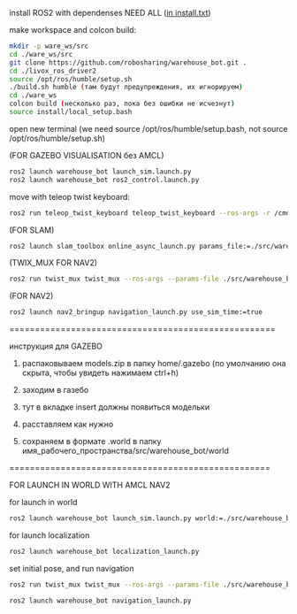 install ROS2 with dependenses NEED ALL ([in install.txt](https://github.com/robosharing/warehouse_bot/blob/main/install.txt))

make workspace and colcon build:

```bash
mkdir -p ware_ws/src
cd ./ware_ws/src
git clone https://github.com/robosharing/warehouse_bot.git .
cd ./livox_ros_driver2
source /opt/ros/humble/setup.sh
./build.sh humble (там будут предупреждения, их игнорируем)
cd ./ware_ws
colcon build (несколько раз, пока без ошибки не исчезнут)
source install/local_setup.bash
```
open new terminal (we need source /opt/ros/humble/setup.bash, not source /opt/ros/humble/setup.sh)

(FOR GAZEBO VISUALISATION без AMCL)
```bash
ros2 launch warehouse_bot launch_sim.launch.py
ros2 launch warehouse_bot ros2_control.launch.py
```
move with teleop twist keyboard:
```bash
ros2 run teleop_twist_keyboard teleop_twist_keyboard --ros-args -r /cmd_vel:=/tricycle_controller/cmd_vel
```
(FOR SLAM)
```bash
ros2 launch slam_toolbox online_async_launch.py params_file:=./src/warehouse_bot/config/mapper_params_online_async.yaml use_sim_time:=true 
```
(TWIX_MUX FOR NAV2)
```bash
ros2 run twist_mux twist_mux --ros-args --params-file ./src/warehouse_bot/config/twist_mux.yaml -r cmd_vel_out:=/tricycle_controller/cmd_vel 
```
(FOR NAV2)
```bash
ros2 launch nav2_bringup navigation_launch.py use_sim_time:=true
```

====================================================

инструкция для GAZEBO 

1. распаковываем models.zip в папку home/.gazebo (по умолчанию она скрыта, чтобы увидеть нажимаем ctrl+h)

2. заходим в газебо

3. тут в вкладке insert должны появиться модельки

4. расставляем как нужно

5. сохраняем в формате .world в папку имя_рабочего_пространства/src/warehouse_bot/world


===================================================

FOR LAUNCH IN WORLD WITH AMCL NAV2

for launch in world
```bash
ros2 launch warehouse_bot launch_sim.launch.py world:=./src/warehouse_bot/world/t.world
```
for launch localization 
```bash
ros2 launch warehouse_bot localization_launch.py
```
set initial pose, and run navigation 
```bash
ros2 run twist_mux twist_mux --ros-args --params-file ./src/warehouse_bot/config/twist_mux.yaml -r cmd_vel_out:=/tricycle_controller/cmd_vel
```
```bash
ros2 launch warehouse_bot navigation_launch.py
```
